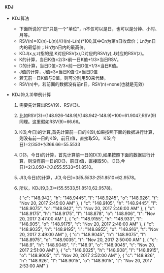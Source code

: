 #### KDJ
* KDJ算法
    * 下面所说的"日"只是一个"单位"，n不仅可以是日，也可以是分钟、小时、月等。
    * RSV(n)=(C(n)-L(n))/(H(n)-L(n))*100,其中Cn为第n日收盘价；Ln为n日内的最低价；Hn为n日内的最高价。
    * KDJ(x,y,z)指的是,K对应RSV(x),D对应的RSV(y),J对应的RSV(z)。
    * K的计算，当日K值=2/3×前一日K值+1/3×当日RSV。
    * D的计算，当日D值=2/3×前一日D值+1/3×当日K值。
    * J值的计算，J值=3×当日K值-2×当日D值
    * 若无前一日K值与D值，则可分别用50来代替。
    * RSV(n)中，若前面的数据没有前n日，RSV(n)=none(也就是无效)
   
* KDJ(9,3,3)举例计算
    1. 需要先计算出RSV(9)、RSV(3)。
    2. 比如RSV(3)=(148.926-148.9)/(148.942-148.9)*100=61.9047;RSV(9)同理。这里假如RSV(9)=66.66。
    3. K(9,今日)的计算,首先计算前一日的K(9),如果按照下面的数据进行计算，则没有前一日的K(9，前日)值，直接取50。
    K(9,今日)=2/3*50+1/3*66.66=55.5533
    4. D(3，今日)的计算，首先计算前一日的D(3),如果按照下面的数据进行计算，则没有前一日的D(3，前日)值，直接取50。
    D(3,今日)=2/3.0*50+1/3.0*55.5533=51.8510。
    5. J(3,今日)的计算，J(3,今日)=3*55.5533-2*51.8510=62.9578。
    6. 所以，KDJ(9,3,3)=(55.5533,51.8510,62.9578)。
    
    
    
    
    
    
    
    
    
    
        {
            "c": "148.942",
            "h": "148.9445",
            "l": "148.9245",
            "o": "148.926",
            "t": "Nov 20, 2017 2:45:00 AM"
          },
          {
            "c": "148.9105",
            "h": "148.9445",
            "l": "148.9075",
            "o": "148.942",
            "t": "Nov 20, 2017 2:46:00 AM"
          },
          {
            "c": "148.9175",
            "h": "148.9175",
            "l": "148.878",
            "o": "148.906",
            "t": "Nov 20, 2017 2:47:00 AM"
          },
          {
            "c": "148.9155",
            "h": "148.933",
            "l": "148.905",
            "o": "148.9175",
            "t": "Nov 20, 2017 2:48:00 AM"
          },
          {
            "c": "148.9035",
            "h": "148.9195",
            "l": "148.8955",
            "o": "148.916",
            "t": "Nov 20, 2017 2:49:00 AM"
          },
          {
            "c": "148.9045",
            "h": "148.9075",
            "l": "148.8975",
            "o": "148.9035",
            "t": "Nov 20, 2017 2:50:00 AM"
          },
          {
            "c": "148.9",
            "h": "148.9045",
            "l": "148.9",
            "o": "148.9045",
            "t": "Nov 20, 2017 2:51:00 AM"
          },
          {
            "c": "148.9025",
            "h": "148.908",
            "l": "148.8915",
            "o": "148.9005",
            "t": "Nov 20, 2017 2:52:00 AM"
          },
          {
            "c": "148.926",
            "h": "148.926",
            "l": "148.9015",
            "o": "148.9015",
            "t": "Nov 20, 2017 2:53:00 AM"
          }
            